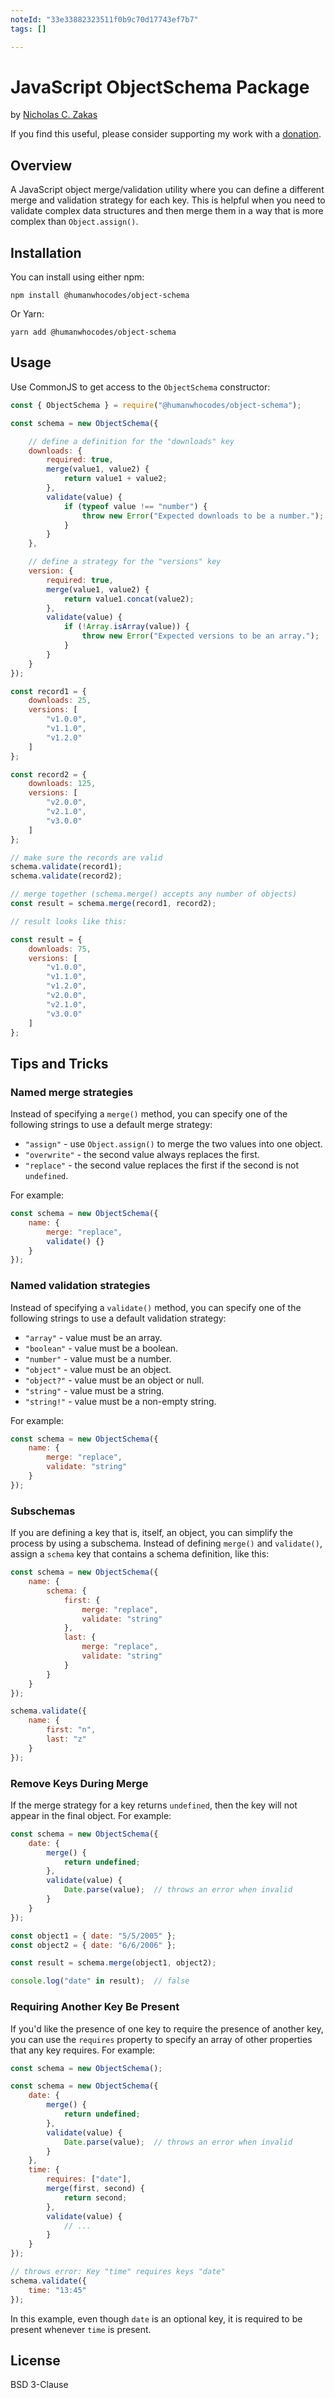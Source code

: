 ```yaml
---
noteId: "33e33882323511f0b9c70d17743ef7b7"
tags: []

---
```


# JavaScript ObjectSchema Package

by [Nicholas C. Zakas](https://humanwhocodes.com)

If you find this useful, please consider supporting my work with a [donation](https://humanwhocodes.com/donate).

## Overview

A JavaScript object merge/validation utility where you can define a different merge and validation strategy for each key. This is helpful when you need to validate complex data structures and then merge them in a way that is more complex than `Object.assign()`.

## Installation

You can install using either npm:

```
npm install @humanwhocodes/object-schema
```

Or Yarn:

```
yarn add @humanwhocodes/object-schema
```

## Usage

Use CommonJS to get access to the `ObjectSchema` constructor:

```js
const { ObjectSchema } = require("@humanwhocodes/object-schema");

const schema = new ObjectSchema({

    // define a definition for the "downloads" key
    downloads: {
        required: true,
        merge(value1, value2) {
            return value1 + value2;
        },
        validate(value) {
            if (typeof value !== "number") {
                throw new Error("Expected downloads to be a number.");
            }
        }
    },

    // define a strategy for the "versions" key
    version: {
        required: true,
        merge(value1, value2) {
            return value1.concat(value2);
        },
        validate(value) {
            if (!Array.isArray(value)) {
                throw new Error("Expected versions to be an array.");
            }
        }
    }
});

const record1 = {
    downloads: 25,
    versions: [
        "v1.0.0",
        "v1.1.0",
        "v1.2.0"
    ]
};

const record2 = {
    downloads: 125,
    versions: [
        "v2.0.0",
        "v2.1.0",
        "v3.0.0"
    ]
};

// make sure the records are valid
schema.validate(record1);
schema.validate(record2);

// merge together (schema.merge() accepts any number of objects)
const result = schema.merge(record1, record2);

// result looks like this:

const result = {
    downloads: 75,
    versions: [
        "v1.0.0",
        "v1.1.0",
        "v1.2.0",
        "v2.0.0",
        "v2.1.0",
        "v3.0.0"
    ]
};
```

## Tips and Tricks

### Named merge strategies

Instead of specifying a `merge()` method, you can specify one of the following strings to use a default merge strategy:

* `"assign"` - use `Object.assign()` to merge the two values into one object.
* `"overwrite"` - the second value always replaces the first.
* `"replace"` - the second value replaces the first if the second is not `undefined`.

For example:

```js
const schema = new ObjectSchema({
    name: {
        merge: "replace",
        validate() {}
    }
});
```

### Named validation strategies

Instead of specifying a `validate()` method, you can specify one of the following strings to use a default validation strategy:

* `"array"` - value must be an array.
* `"boolean"` - value must be a boolean.
* `"number"` - value must be a number.
* `"object"` - value must be an object.
* `"object?"` - value must be an object or null.
* `"string"` - value must be a string.
* `"string!"` - value must be a non-empty string.

For example:

```js
const schema = new ObjectSchema({
    name: {
        merge: "replace",
        validate: "string"
    }
});
```

### Subschemas

If you are defining a key that is, itself, an object, you can simplify the process by using a subschema. Instead of defining `merge()` and `validate()`, assign a `schema` key that contains a schema definition, like this:

```js
const schema = new ObjectSchema({
    name: {
        schema: {
            first: {
                merge: "replace",
                validate: "string"
            },
            last: {
                merge: "replace",
                validate: "string"
            }
        }
    }
});

schema.validate({
    name: {
        first: "n",
        last: "z"
    }
});
```

### Remove Keys During Merge

If the merge strategy for a key returns `undefined`, then the key will not appear in the final object. For example:

```js
const schema = new ObjectSchema({
    date: {
        merge() {
            return undefined;
        },
        validate(value) {
            Date.parse(value);  // throws an error when invalid
        }
    }
});

const object1 = { date: "5/5/2005" };
const object2 = { date: "6/6/2006" };

const result = schema.merge(object1, object2);

console.log("date" in result);  // false
```

### Requiring Another Key Be Present

If you'd like the presence of one key to require the presence of another key, you can use the `requires` property to specify an array of other properties that any key requires. For example:

```js
const schema = new ObjectSchema();

const schema = new ObjectSchema({
    date: {
        merge() {
            return undefined;
        },
        validate(value) {
            Date.parse(value);  // throws an error when invalid
        }
    },
    time: {
        requires: ["date"],
        merge(first, second) {
            return second;
        },
        validate(value) {
            // ...
        }
    }
});

// throws error: Key "time" requires keys "date"
schema.validate({
    time: "13:45"
});
```

In this example, even though `date` is an optional key, it is required to be present whenever `time` is present.

## License

BSD 3-Clause
